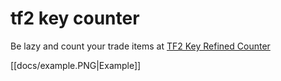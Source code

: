 # tf2 key counter

Be lazy and count your trade items at [TF2 Key Refined Counter](https://www.counter.tf/)

[[docs/example.PNG|Example]]
